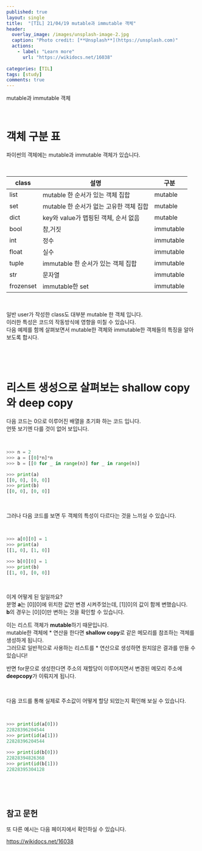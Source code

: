 ```yaml
---
published: true
layout: single
title:  "[TIL] 21/04/19 mutable과 immutable 객체"
header:
  overlay_image: /images/unsplash-image-2.jpg
  caption: "Photo credit: [**Unsplash**](https://unsplash.com)"
  actions:
    - label: "Learn more"
      url: "https://wikidocs.net/16038"
      
categories: [TIL]
tags: [study]
comments: true
---
```


mutable과 immutable 객체

&nbsp;

# 객체 구분 표 
파이썬의 객체에는 mutable과 immutable 객체가 있습니다. 

&nbsp;

| class | 설명 | 구분 |
|---|---|---|
|list	|mutable 한 순서가 있는 객체 집합	|mutable|
|set	|mutable 한 순서가 없는 고유한 객체 집합	|mutable|
|dict	|key와 value가 맵핑된 객체, 순서 없음	|mutable|
|bool	|참,거짓	|immutable|
|int	|정수	|immutable|
|float	|실수	|immutable|
|tuple	|immutable 한 순서가 있는 객체 집합	|immutable|
|str	|문자열	|immutable|
|frozenset	|immutable한 set	|immutable|

&nbsp;

일반 user가 작성한 class도 대부분 mutable 한 객체 입니다.  
이러한 특성은 코드의 작동방식에 영향을 미칠 수 있습니다.  
다음 예제를 함께 살펴보면서 mutable한 객체와 immutable한 객체들의 특징을 알아보도록 합시다.  

&nbsp;

&nbsp;

# 리스트 생성으로 살펴보는 shallow copy와 deep copy 

다음 코드는 0으로 이루어진 배열을 초기화 하는 코드 입니다.  
언뜻 보기엔 다를 것이 없어 보입니다. 

&nbsp;

```py
>>> n = 2
>>> a = [[0]*n]*n
>>> b = [[0 for _ in range(n)] for _ in range(n)]

>>> print(a)
[[0, 0], [0, 0]]
>>> print(b)
[[0, 0], [0, 0]]
```

&nbsp;

그러나 다음 코드를 보면 두 객체의 특성이 다르다는 것을 느끼실 수 있습니다.  

&nbsp;
```py
>>> a[0][0] = 1
>>> print(a)
[[1, 0], [1, 0]]

>>> b[0][0] = 1
>>> print(b)
[[1, 0], [0, 0]]
```

&nbsp;

이게 어떻게 된 일일까요?  
분명 **a**는 [0][0]에 위치한 값만 변경 시켜주었는데, [1][0]의 값이 함께 변했습니다.  
**b**의 경우는 [0][0]만 변하는 것을 확인할 수 있습니다.  

이는 리스트 객체가 **mutable**하기 때문입니다.  
mutable한 객체에 * 연산을 한다면 **shallow copy**로 같은 메모리를 참조하는 객체를 생성하게 됩니다.  
그러므로 일반적으로 사용하는 리스트를 * 연산으로 생성하면 원치않은 결과를 만들 수 있습니다!

반면 for문으로 생성한다면 주소의 재할당이 이루어지면서 변경된 메모리 주소에 **deepcopy**가 이뤄지게 됩니다.  

&nbsp;

다음 코드를 통해 실제로 주소값이 어떻게 할당 되었는지 확인해 보실 수 있습니다.  

&nbsp;

```py
>>> print(id(a[0]))
22828396204544
>>> print(id(a[1]))
22828396204544

>>> print(id(b[0]))
22828394826368
>>> print(id(b[1]))
22828395304128
```

&nbsp;

&nbsp;

## 참고 문헌

또 다른 예시는 다음 페이지에서 확인하실 수 있습니다.

https://wikidocs.net/16038
